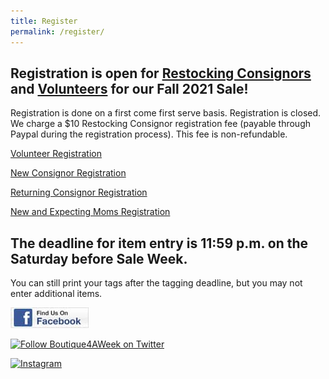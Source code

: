 ```yaml
---
title: Register
permalink: /register/
---
```


## Registration is open for [Restocking Consignors](/consignors/restocking-consignors/) and [Volunteers](/volunteers/) for our Fall 2021 Sale!

Registration is done on a first come first serve basis. Registration is closed. We charge a $10 Restocking Consignor registration fee (payable through Paypal during the registration process). This fee is non-refundable.

[Volunteer Registration](https://www.mysalemanager.net/wrk_start.aspx?partnercode=BFAW)

[New Consignor Registration](https://www.mysalemanager.net/reg_start.aspx?partnercode=BFAW&type=new)

[Returning Consignor Registration](https://www.mysalemanager.net/reg_start.aspx?partnercode=BFAW)

[New and Expecting Moms Registration](http://www.mysalemanager.net/mom_start.aspx?partnercode=BFAW)

## The deadline for item entry is 11:59 p.m. on the Saturday before Sale Week.

You can still print your tags after the tagging deadline, but you may not enter additional items.

[![Boutique For A Week Facebook Page](/img/FacebookBadge_SM.jpg)](https://www.facebook.com/BoutiqueForAWeek?ref=br_tf "Visit Our Facebook Page")

[![Follow Boutique4AWeek on Twitter](//twitter-badges.s3.amazonaws.com/follow_us-c.png)](http://www.twitter.com/Boutique4AWeek)

[![Instagram](//badges.instagram.com/static/images/ig-badge-view-24.png)](https://www.instagram.com/boutiqueforaweek/?ref=badge)
